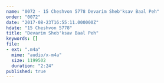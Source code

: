 ```yaml
---
name: "0072 - 15 Cheshvon 5778 Devarim Sheb'ksav Baal Peh"
order: "0072"
date: "2017-08-23T16:55:11.000000Z"
hdate: "15 Cheshvon 5778"
title: "Devarim Sheb'ksav Baal Peh"
keywords: []
file:
- ext: ".m4a"
  mime: "audio/x-m4a"
  size: 1199502
  duration: "2:24"
published: true
---
```



